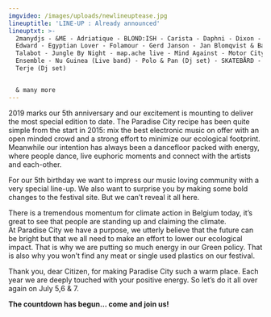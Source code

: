 ```yaml
---
imgvideo: /images/uploads/newlineuptease.jpg
lineuptitle: 'LINE-UP : Already announced'
lineuptxt: >-
  2manydjs - &ME - Adriatique - BLOND:ISH - Carista - Daphni - Dixon - DJ Koze -
  Edward - Egyptian Lover - Folamour - Gerd Janson - Jan Blomqvist & Band - John
  Talabot - Jungle By Night - map.ache live - Mind Against - Motor City Drum
  Ensemble - Nu Guinea (Live band) - Polo & Pan (Dj set) - SKATEBÅRD - Todd
  Terje (Dj set)


  & many more
---
```

2019 marks our 5th anniversary and our excitement is mounting
to deliver the most special edition to date. The Paradise City
recipe has been quite simple from the start in 2015: mix the
best electronic music on offer with an open minded crowd and a
strong effort to minimize our ecological footprint. Meanwhile
our intention has always been a dancefloor packed with energy,
where people dance, live euphoric moments and connect with
the artists and each-other.

For our 5th birthday we want to impress our music loving
community with a very special line-up. We also want to surprise
you by making some bold changes to the festival site. But we
can’t reveal it all here.

There is a tremendous momentum for climate action in Belgium today,
it’s great to see that people are standing up and claiming the climate.\
At Paradise City we have a purpose, we utterly believe that the
future can be bright but that we all need to make an effort to lower
our ecological impact. That is why we are putting so much energy in our Green policy.
That is also why you won’t find any meat or single used plastics on our festival.

Thank you, dear Citizen, for making Paradise City such a warm
place. Each year we are deeply touched with your positive energy.
So let’s do it all over again on July 5,6 & 7.

**The countdown has begun… come and join us!**
